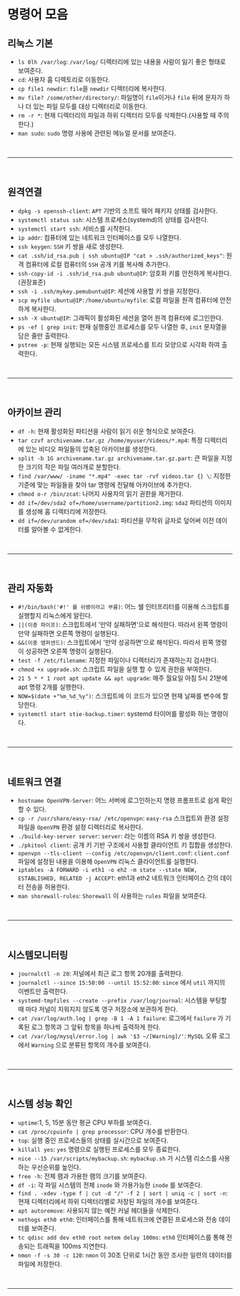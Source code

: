 # 명령어 모음

## 리눅스 기본
- `ls 0lh /var/log`: `/var/log/` 디렉터리에 있는 내용을 사람이 잃기 좋은 형태로 보여준다.
- `cd`: 사용자 홈 디렉토리로 이동한다.
- `cp file1 newdir`: `file`을 `newdir` 디렉터리에 복사한다.
- `mv file? /some/other/directory/`: 파일명이 `file`이거나 `file` 뒤에 문자가 하나 더 있는 파일 모두를 대상 디렉터리로 이동한다.
- `rm -r *`: 현재 디렉터리의 파일과 하위 디렉터리 모두를 삭제한다.(사용할 때 주의한다.)
- `man sudo`: `sudo` 명령 사용에 관련된 메뉴얼 문서를 보여준다.

<br><hr><br>

## 원격연결
- `dpkg -s openssh-client`: `APT` 기반의 소프트 웨어 패키지 상태를 검사한다.
- `systemctl status ssh`: 시스템 프로세스(systemd)의 상태를 검사한다.
- `systemctl start ssh`: 서비스를 시작한다.
- `ip addr`: 컴퓨터에 있는 네트워크 인터페이스를 모두 나열한다.
- `ssh keygen`: `SSH` 키 쌍을 새로 생성한다.
- `cat .ssh/id_rsa.pub | ssh ubuntu@IP "cat > .ssh/authorized_keys"`: 원격 컴퓨터에 로컬 컴퓨터의 `SSH` 공개 키를 복사해 추가한다.
- `ssh-copy-id -i .ssh/id_rsa.pub ubuntu@IP`: 암호화 키를 안전하게 복사한다.(권장표준)
- `ssh -i .ssh/mykey.pemubuntu@IP`: 세션에 사용할 키 쌍을 지정한다.
- `scp myfile ubuntu@IP:/home/ubuntu/myfile`: 로컬 파일을 원격 컴퓨터에 안전하게 복사한다.
- `ssh -X ubuntu@IP`: 그래픽이 활성화된 세션을 열어 원격 컴퓨터에 로그인한다.
- `ps -ef | grep init`: 현재 실행중인 프로세스를 모두 나열한 후, `init` 문자열을 담은 줄만 출력한다.
- `pstree -p`: 현재 실행되는 모든 시스템 프로세스를 트리 모양으로 시각화 하여 출력한다.

<br><hr><br>

## 아카이브 관리
- `df -h`: 현재 활성화된 파티션을 사람이 읽기 쉬운 형식으로 보여준다.
- `tar czvf archivename.tar.gz /home/myuser/Videos/*.mp4`: 특정 디렉터리에 있는 비디오 파일들의 압축된 아카이브를 생성한다.
- `split -b 1G archivename.tar.gz archivename.tar.gz.part`: 큰 파일을 지정한 크기의 작은 파일 여러개로 분할한다.
- `find /var/www/ -iname "*.mp4" -exec tar -rvf videos.tar {} \`: 지정한 기준에 맞는 파일들을  찾아 tar 명령에 전달해 아카이브에 추가한다.
- `chmod o-r /bin/zcat`: 나머지 사용자의 읽기 권한을 제거한다.
- `dd if=/dev/sda2 of=/home/username/partition2.img`: `sda2` 파티션의 이미지를 생성해 홈 디렉터리에 저장한다.
- `dd if=/dev/urandom of=/dev/sda1`: 파티션을 무작위 글자로 덮어써 이전 데이터를 알아볼 수 없게한다.

<br><hr><br>

## 관리 자동화
- `#!/bin/bash('#!' 를 쉬뱅이라고 부름)`: 어느 쉘 인터프리터를 이용해 스크립트를 실행할지 리눅스에게 알린다.
- `||(이중 파이프)`: 스크립트에서 '만약 실패하면'으로 해석한다. 따라서 왼쪽 명령이 만약 실패하면 오른쪽 명령이 실행된다.
- `&&(이중 앰퍼샌드)`: 스크립트에서 '만약 성공하면'으로 해석된다. 따라서 왼쪽 명령이 성공하면 오른쪽 명령이 실행된다.
- `test -f /etc/filename`: 지정한 파일이나 디렉터리가 존재하는지 검사한다.
- `chmod +x upgrade.sh`: 스크립트 파일을 실행 할 수 있게 권한을 부여한다.
- `21 5 * * 1 root apt update && apt upgrade`: 매주 월요일 아침 5시 21분에 apt 명령 2개를 실행한다.
- `NOW=$(date +"%m_%d_%y")`: 스크립트에 이 코드가 있으면 현재 날짜를 변수에 할당한다.
- `systemctl start stie-backup.timer`: systemd 타이머를 활성화 하는 명령이다.

<br><hr><br>


## 네트워크 연결
- `hostname OpenVPN-Server`: 어느 서버에 로그인하는지 명령 프롬프트로 쉽게 확인 할 수 있다.
- `cp -r /usr/share/easy-rsa/ /etc/openvpn`: `easy-rsa` 스크립트와 환경 설정 파일을 `OpenVPN` 환경 설정 디렉터리로 복사한다.
- `./build-key-server server`: `server`: 라는 이름의 RSA 키 쌍을 생성한다.
- `./pkitool client`: 공개 키 기반 구조에서 사용할 클라이언트 키 집합을 생성한다.
- `openvpn --tls-client --config /etc/openvpn/client.conf`: `client.conf` 파일에 설정된 내용을 이용해 `OpenVPN` 리눅스 클라이언트를 실행한다.
- `iptables -A FORWARD -i eth1 -o eh2 -m state --state NEW, ESTABLISHED, RELATED -j ACCEPT`: eth1과 eth2 네트워크 인터페이스 간의 데이터 전송을 허용한다.
- `man shorewall-rules`: `Shorewall` 이 사용하는 `rules` 파일을 보여준다.

<br><hr><br>

## 시스템모니터링
- `journalctl -n 20`: 저널에서 최근 로그 항목 20개를 출력한다.
- `journalctl --since 15:50:00 --until 15:52:00`: `since` 에서 `util` 까지의 이벤트만 출력한다.
- `systemd-tmpfiles --create --prefix /var/log/journal`: 시스템을 부팅할 때 마다 저널이 지워지지 않도록 영구 저장소에 보관하게 한다.
- `cat /var/log/auth.log | grep -B 1 -A 1 failure`: 로그에서 `failure` 가 기록된 로그 항목과 그 앞뒤 항목을 하나씩 출력하게 한다.
- `cat /var/log/mysql/error.log | awk '$3 ~/[Warning]/'`: `MySQL` 오류 로그에서 `Warning` 으로 분류된 항목의 개수를 보여준다.

<br><hr><br>

## 시스템 성능 확인
- `uptime`:1, 5, 15분 동안 평균 CPU 부하를 보여준다.
- `cat /proc/cpuinfo | grep processor`: CPU 개수를 반환한다.
- `top`: 실행 중인 프로세스들의 상태를 실시간으로 보여준다.
- `killall yes`: `yes` 명령으로 실행된 프로세스를 모두 종료한다.
- `nice --15 /var/scripts/mybackup.sh`: `mybackup.sh` 가 시스템 리소스를 사용하는 우선순위를 높인다.
- `free -h`: 전체 램과 가용한 램의 크기를 보여준다.
- `df -i`: 각 파일 시스템의 전체 `inode` 와 가용가능한 `inode` 를 보여준다.
- `find . -xdev -type f | cut -d "/" -f 2 | sort | uniq -c | sort -n`: 현재 디렉터리에서 하위 디렉터리별로 저장된 파일의 개수를 보여준다.
- `apt autoremove`: 사용되지 않는 예전 커널 헤더들을 삭제한다.
- `nethogs eth0 eth0`: 인터페이스를 통해 네트워크에 연결된 프로세스와 전송 데이터를 보여준다.
- `tc qdisc add dev eth0 root netem delay 100ms`: `eth0` 인터페이스를 통해 전송되는 트래픽을 100ms 지연한다.
- `nmon -f -s 30 -c 120`: `nmon` 이 30초 단위로 1시간 동안 조사한 일련의 데이터를 파일에 저장한다.

<br><hr><br>
